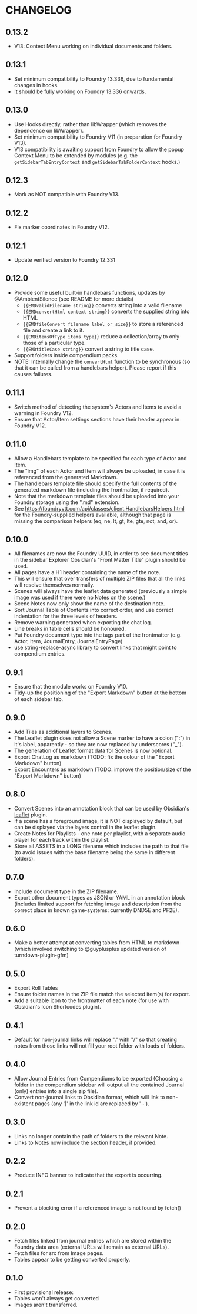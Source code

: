 # CHANGELOG

## 0.13.2

- V13: Context Menu working on individual documents and folders.

## 0.13.1

- Set minimum compatibility to Foundry 13.336, due to fundamental changes in hooks.
- It should be fully working on Foundry 13.336 onwards.

## 0.13.0

- Use Hooks directly, rather than libWrapper (which removes the dependence on libWrapper).
- Set minimum compatibility to Foundry V11 (in preparation for Foundry V13).
- V13 compatibility is awaiting support from Foundry to allow the popup Context Menu to be extended by modules (e.g. the `getSidebarTabEntryContext` and `getSidebarTabFolderContext` hooks.)

## 0.12.3

- Mark as NOT compatible with Foundry V13.

## 0.12.2

- Fix marker coordinates in Foundry V12.

## 0.12.1

- Update verified version to Foundry 12.331

## 0.12.0

- Provide some useful built-in handlebars functions, updates by @AmbientSilence (see README for more details)
  - `{{EMDvalidFilename string}}` converts string into a valid filename
  - `{{EMDconvertHtml context string}}` converts the supplied string into HTML
  - `{{EMDfileConvert filename label_or_size}}` to store a referenced file and create a link to it.
  - `{{EMDitemsOfType items type}}` reduce a collection/array to only those of a particular type.
  - `{{EMDtitleCase string}}` convert a string to title case.
- Support folders inside compendium packs.
- NOTE: Internally change the `convertHtml` function to be synchronous (so that it can be called from a handlebars helper). Please report if this causes failures.

## 0.11.1

- Switch method of detecting the system's Actors and Items to avoid a warning in Foundry V12.
- Ensure that Actor/Item settings sections have their header appear in Foundry V12.

## 0.11.0

- Allow a Handlebars template to be specified for each type of Actor and Item.
- The "img" of each Actor and Item will always be uploaded, in case it is referenced from the generated Markdown.
- The handlebars template file should specify the full contents of the generated markdown file (including the frontmatter, if required).
- Note that the markdown template files should be uploaded into your Foundry storage using the ".md" extension.
- See https://foundryvtt.com/api/classes/client.HandlebarsHelpers.html for the Foundry-supplied helpers available, although that page is missing the comparison helpers (eq, ne, lt, gt, lte, gte, not, and, or).

## 0.10.0

- All filenames are now the Foundry UUID, in order to see document titles in the sidebar Explorer Obsidian's "Front Matter Title" plugin should be used.
- All pages have a H1 header containing the name of the note.
- This will ensure that over transfers of multiple ZIP files that all the links will resolve themselves normally.
- Scenes will always have the leaflet data generated (previously a simple image was used if there were no Notes on the scene.)
- Scene Notes now only show the name of the destination note.
- Sort Journal Table of Contents into correct order, and use correct indentation for the three levels of headers.
- Remove warning generated when exporting the chat log.
- Line breaks in table cells should be honoured.
- Put Foundry document type into the tags part of the frontmatter (e.g. Actor, Item, JournalEntry, JournalEntryPage)
- use string-replace-async library to convert links that might point to compendium entries.

## 0.9.1

- Ensure that the module works on Foundry V10.
- Tidy-up the positioning of the "Export Markdown" button at the bottom of each sidebar tab.

## 0.9.0

- Add Tiles as additional layers to Scenes.
- The Leaflet plugin does not allow a Scene marker to have a colon (":") in it's label, apparently - so they are now replaced by underscores ("_").
- The generation of Leaflet format data for Scenes is now optional.
- Export ChatLog as markdown (TODO: fix the colour of the "Export Markdown" button)
- Export Encounters as markdown (TODO: improve the position/size of the "Export Markdown" button)

## 0.8.0

- Convert Scenes into an annotation block that can be used by Obsidian's [leaflet](https://github.com/javalent/obsidian-leaflet) plugin.
- If a scene has a foreground image, it is NOT displayed by default, but can be displayed via the layers control in the leaflet plugin.
- Create Notes for Playlists - one note per playlist, with a separate audio player for each track within the playlist.
- Store all ASSETS in a LONG filename which includes the path to that file (to avoid issues with the base filename being the same in different folders).

## 0.7.0

- Include document type in the ZIP filename.
- Export other document types as JSON or YAML in an annotation block (includes limited support for fetching image and description from the correct place in known game-systems: currently DND5E and PF2E).

## 0.6.0

- Make a better attempt at converting tables from HTML to markdown (which involved switching to @guyplusplus updated version of turndown-plugin-gfm)

## 0.5.0

- Export Roll Tables
- Ensure folder names in the ZIP file match the selected item(s) for export.
- Add a suitable icon to the frontmatter of each note (for use with Obsidian's Icon Shortcodes plugin).

## 0.4.1

- Default for non-journal links will replace "." with "/" so that creating notes from those links will not fill your root folder with loads of folders.

## 0.4.0

- Allow Journal Entries from Compendiums to be exported (Choosing a folder in the compendium sidebar will output all the contained Journal (only) entries into a single zip file).
- Convert non-journal links to Obsidian format, which will link to non-existent pages (any '|' in the link id are replaced by '¬').

## 0.3.0

- Links no longer contain the path of folders to the relevant Note.
- Links to Notes now include the section header, if provided.

## 0.2.2

- Produce INFO banner to indicate that the export is occurring.

## 0.2.1

- Prevent a blocking error if a referenced image is not found by fetch()

## 0.2.0

- Fetch files linked from journal entries which are stored within the Foundry data area (external URLs will remain as external URLs).
- Fetch files for src from Image pages.
- Tables appear to be getting converted properly.

## 0.1.0

- First provisional release:
- Tables won't always get converted
- Images aren't transferred.
